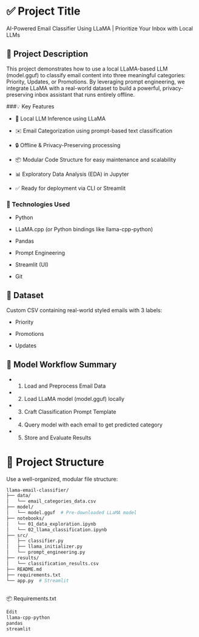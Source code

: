 # ✅ Project Title
AI-Powered Email Classifier Using LLaMA | Prioritize Your Inbox with Local LLMs

## 🚀 Project Description
This project demonstrates how to use a local LLaMA-based LLM (model.gguf) to classify email content into three meaningful categories: Priority, Updates, or Promotions. By leveraging prompt engineering, we integrate LLaMA with a real-world dataset to build a powerful, privacy-preserving inbox assistant that runs entirely offline.

###💡 Key Features
- 🧠 Local LLM Inference using LLaMA

- ✉️ Email Categorization using prompt-based text classification

- 🔒 Offline & Privacy-Preserving processing

- 📦 Modular Code Structure for easy maintenance and scalability

- 📊 Exploratory Data Analysis (EDA) in Jupyter

- ✅ Ready for deployment via CLI or Streamlit

### 🧪 Technologies Used
- Python

- LLaMA.cpp (or Python bindings like llama-cpp-python)

- Pandas

- Prompt Engineering

- Streamlit (UI)

- Git

## 📁 Dataset
Custom CSV containing real-world styled emails with 3 labels:

- Priority

- Promotions

- Updates

## 🧠 Model Workflow Summary
- 1. Load and Preprocess Email Data

- 2. Load LLaMA model (model.gguf) locally

- 3. Craft Classification Prompt Template

- 4. Query model with each email to get predicted category

- 5. Store and Evaluate Results



# 📁 Project Structure
Use a well-organized, modular file structure:
``` bash
llama-email-classifier/
├── data/
│   └── email_categories_data.csv
├── model/
│   └── model.gguf  # Pre-downloaded LLaMA model
├── notebooks/
│   └── 01_data_exploration.ipynb
│   └── 02_llama_classification.ipynb
├── src/
│   ├── classifier.py
│   ├── llama_initializer.py
│   └── prompt_engineering.py
├── results/
│   └── classification_results.csv
├── README.md
├── requirements.txt
└── app.py  # Streamlit
```

## 
📦 Requirements.txt
```txt
Edit
llama-cpp-python
pandas
streamlit  
```

